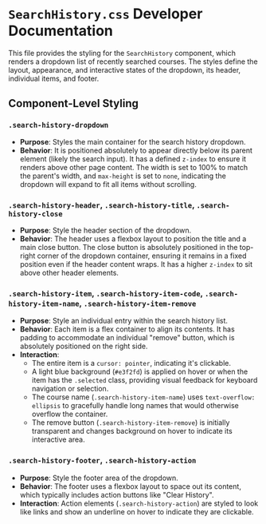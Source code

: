 # `SearchHistory.css` Developer Documentation

This file provides the styling for the `SearchHistory` component, which renders a dropdown list of recently searched courses. The styles define the layout, appearance, and interactive states of the dropdown, its header, individual items, and footer.

## Component-Level Styling

### `.search-history-dropdown`

-   **Purpose**: Styles the main container for the search history dropdown.
-   **Behavior**: It is positioned absolutely to appear directly below its parent element (likely the search input). It has a defined `z-index` to ensure it renders above other page content. The width is set to 100% to match the parent's width, and `max-height` is set to `none`, indicating the dropdown will expand to fit all items without scrolling.

### `.search-history-header`, `.search-history-title`, `.search-history-close`

-   **Purpose**: Style the header section of the dropdown.
-   **Behavior**: The header uses a flexbox layout to position the title and a main close button. The close button is absolutely positioned in the top-right corner of the dropdown container, ensuring it remains in a fixed position even if the header content wraps. It has a higher `z-index` to sit above other header elements.

### `.search-history-item`, `.search-history-item-code`, `.search-history-item-name`, `.search-history-item-remove`

-   **Purpose**: Style an individual entry within the search history list.
-   **Behavior**: Each item is a flex container to align its contents. It has padding to accommodate an individual "remove" button, which is absolutely positioned on the right side.
-   **Interaction**:
    -   The entire item is a `cursor: pointer`, indicating it's clickable.
    -   A light blue background (`#e3f2fd`) is applied on hover or when the item has the `.selected` class, providing visual feedback for keyboard navigation or selection.
    -   The course name (`.search-history-item-name`) uses `text-overflow: ellipsis` to gracefully handle long names that would otherwise overflow the container.
    -   The remove button (`.search-history-item-remove`) is initially transparent and changes background on hover to indicate its interactive area.

### `.search-history-footer`, `.search-history-action`

-   **Purpose**: Style the footer area of the dropdown.
-   **Behavior**: The footer uses a flexbox layout to space out its content, which typically includes action buttons like "Clear History".
-   **Interaction**: Action elements (`.search-history-action`) are styled to look like links and show an underline on hover to indicate they are clickable.